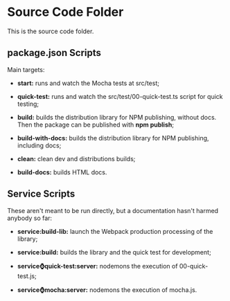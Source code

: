 # Source Code Folder

This is the source code folder.


## package.json Scripts

Main targets:

- **start:** runs and watch the Mocha tests at src/test;

- **quick-test:** runs and watch the src/test/00-quick-test.ts script for quick testing;

- **build:** builds the distribution library for NPM publishing, without docs. Then the package can be published with **npm publish**;

- **build-with-docs:** builds the distribution library for NPM publishing, including docs;

- **clean:** clean dev and distributions builds;

- **build-docs:** builds HTML docs.



## Service Scripts

These aren't meant to be run directly, but a documentation hasn't harmed anybody so far:

- **service:build-lib:** launch the Webpack production processing of the library;

- **service:build:** builds the library and the quick test for development;

- **service:watch:quick-test:server:** nodemons the execution of 00-quick-test.js;

- **service:watch:mocha:server:** nodemons the execution of mocha.js.
